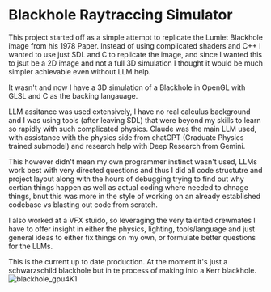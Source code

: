# Blackhole Raytraccing Simulator

This project started off as a simple attempt to replicate the Lumiet Blackhole image from his 1978 Paper. Instead of using complicated shaders and C++ I wanted to use just SDL and C to replicate the image, and since I wanted this to jsut be a 2D image and not a full 3D simulation I thought it would be much simpler achievable even without LLM help.

It wasn't and now I have a 3D simulation of a Blackhole in OpenGL with GLSL and C as the backing langauage.

LLM assitance was used extensively, I have no real calculus background and I was using tools (after leaving SDL) that were beyond my skills to learn so rapidly with such complicated physics. Claude was the main LLM used, with assistance with the physics side from chatGPT (Graduate Physics trained submodel) and research help with Deep Research from Gemini. 

This however didn't mean my own programmer instinct wasn't used, LLMs work best with very directed questions and thus I did all code structutre and project layout along with the hours of debugging trying to find out why certian things happen as well as actual coding where needed to chnage things, bnut this was more in the style of working on an already established codebase vs blasting out code from scratch. 

I also worked at a VFX stuido, so leveraging the very talented crewmates I have to offer insight in either the physics, lighting, tools/language and just general ideas to either fix things on my own, or formulate better questions for the LLMs.

This is the current up to date production. At the moment it's just a schwarzschild blackhole but in te process of making into a Kerr blackhole.
![blackhole_gpu4K1](https://github.com/user-attachments/assets/4197b965-4561-4006-af5e-8d46c9d5816b)
